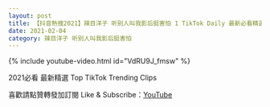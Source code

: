```yaml
---
layout: post
title: 【抖音熱搜2021】辣目洋子 听别人叫我影后挺害怕 1 TikTok Daily 最新必看精選合集2021 02 04
date: 2021-02-04
category: 辣目洋子 听别人叫我影后挺害怕
---
```


{% include youtube-video.html id="VdRU9J_fmsw" %}

2021必看 最新精選 Top TikTok Trending Clips

喜歡請點贊轉發加訂閱 Like & Subscribe：[YouTube](https://www.youtube.com/channel/UCAoR7VcanIPd04uEq_GIylA/videos)

